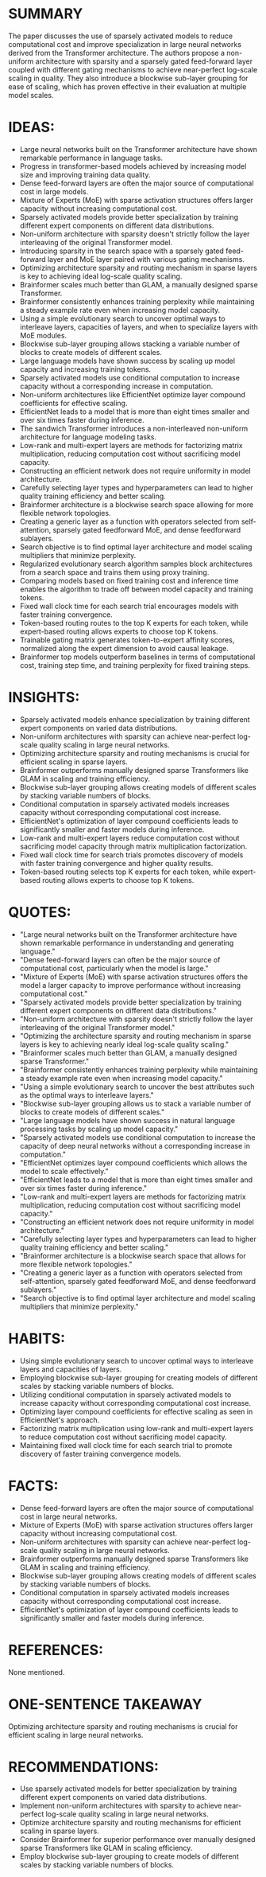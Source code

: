 # SUMMARY
The paper discusses the use of sparsely activated models to reduce computational cost and improve specialization in large neural networks derived from the Transformer architecture. The authors propose a non-uniform architecture with sparsity and a sparsely gated feed-forward layer coupled with different gating mechanisms to achieve near-perfect log-scale scaling in quality. They also introduce a blockwise sub-layer grouping for ease of scaling, which has proven effective in their evaluation at multiple model scales.

# IDEAS:
- Large neural networks built on the Transformer architecture have shown remarkable performance in language tasks.
- Progress in transformer-based models achieved by increasing model size and improving training data quality.
- Dense feed-forward layers are often the major source of computational cost in large models.
- Mixture of Experts (MoE) with sparse activation structures offers larger capacity without increasing computational cost.
- Sparsely activated models provide better specialization by training different expert components on different data distributions.
- Non-uniform architecture with sparsity doesn't strictly follow the layer interleaving of the original Transformer model.
- Introducing sparsity in the search space with a sparsely gated feed-forward layer and MoE layer paired with various gating mechanisms.
- Optimizing architecture sparsity and routing mechanism in sparse layers is key to achieving ideal log-scale quality scaling.
- Brainformer scales much better than GLAM, a manually designed sparse Transformer.
- Brainformer consistently enhances training perplexity while maintaining a steady example rate even when increasing model capacity.
- Using a simple evolutionary search to uncover optimal ways to interleave layers, capacities of layers, and when to specialize layers with MoE modules.
- Blockwise sub-layer grouping allows stacking a variable number of blocks to create models of different scales.
- Large language models have shown success by scaling up model capacity and increasing training tokens.
- Sparsely activated models use conditional computation to increase capacity without a corresponding increase in computation.
- Non-uniform architectures like EfficientNet optimize layer compound coefficients for effective scaling.
- EfficientNet leads to a model that is more than eight times smaller and over six times faster during inference.
- The sandwich Transformer introduces a non-interleaved non-uniform architecture for language modeling tasks.
- Low-rank and multi-expert layers are methods for factorizing matrix multiplication, reducing computation cost without sacrificing model capacity.
- Constructing an efficient network does not require uniformity in model architecture.
- Carefully selecting layer types and hyperparameters can lead to higher quality training efficiency and better scaling.
- Brainformer architecture is a blockwise search space allowing for more flexible network topologies.
- Creating a generic layer as a function with operators selected from self-attention, sparsely gated feedforward MoE, and dense feedforward sublayers.
- Search objective is to find optimal layer architecture and model scaling multipliers that minimize perplexity.
- Regularized evolutionary search algorithm samples block architectures from a search space and trains them using proxy training.
- Comparing models based on fixed training cost and inference time enables the algorithm to trade off between model capacity and training tokens.
- Fixed wall clock time for each search trial encourages models with faster training convergence.
- Token-based routing routes to the top K experts for each token, while expert-based routing allows experts to choose top K tokens.
- Trainable gating matrix generates token-to-expert affinity scores, normalized along the expert dimension to avoid causal leakage.
- Brainformer top models outperform baselines in terms of computational cost, training step time, and training perplexity for fixed training steps.

# INSIGHTS:
- Sparsely activated models enhance specialization by training different expert components on varied data distributions.
- Non-uniform architectures with sparsity can achieve near-perfect log-scale quality scaling in large neural networks.
- Optimizing architecture sparsity and routing mechanisms is crucial for efficient scaling in sparse layers.
- Brainformer outperforms manually designed sparse Transformers like GLAM in scaling and training efficiency.
- Blockwise sub-layer grouping allows creating models of different scales by stacking variable numbers of blocks.
- Conditional computation in sparsely activated models increases capacity without corresponding computational cost increase.
- EfficientNet's optimization of layer compound coefficients leads to significantly smaller and faster models during inference.
- Low-rank and multi-expert layers reduce computation cost without sacrificing model capacity through matrix multiplication factorization.
- Fixed wall clock time for search trials promotes discovery of models with faster training convergence and higher quality results.
- Token-based routing selects top K experts for each token, while expert-based routing allows experts to choose top K tokens.

# QUOTES:
- "Large neural networks built on the Transformer architecture have shown remarkable performance in understanding and generating language."
- "Dense feed-forward layers can often be the major source of computational cost, particularly when the model is large."
- "Mixture of Experts (MoE) with sparse activation structures offers the model a larger capacity to improve performance without increasing computational cost."
- "Sparsely activated models provide better specialization by training different expert components on different data distributions."
- "Non-uniform architecture with sparsity doesn't strictly follow the layer interleaving of the original Transformer model."
- "Optimizing the architecture sparsity and routing mechanism in sparse layers is key to achieving nearly ideal log-scale quality scaling."
- "Brainformer scales much better than GLAM, a manually designed sparse Transformer."
- "Brainformer consistently enhances training perplexity while maintaining a steady example rate even when increasing model capacity."
- "Using a simple evolutionary search to uncover the best attributes such as the optimal ways to interleave layers."
- "Blockwise sub-layer grouping allows us to stack a variable number of blocks to create models of different scales."
- "Large language models have shown success in natural language processing tasks by scaling up model capacity."
- "Sparsely activated models use conditional computation to increase the capacity of deep neural networks without a corresponding increase in computation."
- "EfficientNet optimizes layer compound coefficients which allows the model to scale effectively."
- "EfficientNet leads to a model that is more than eight times smaller and over six times faster during inference."
- "Low-rank and multi-expert layers are methods for factorizing matrix multiplication, reducing computation cost without sacrificing model capacity."
- "Constructing an efficient network does not require uniformity in model architecture."
- "Carefully selecting layer types and hyperparameters can lead to higher quality training efficiency and better scaling."
- "Brainformer architecture is a blockwise search space that allows for more flexible network topologies."
- "Creating a generic layer as a function with operators selected from self-attention, sparsely gated feedforward MoE, and dense feedforward sublayers."
- "Search objective is to find optimal layer architecture and model scaling multipliers that minimize perplexity."

# HABITS:
- Using simple evolutionary search to uncover optimal ways to interleave layers and capacities of layers.
- Employing blockwise sub-layer grouping for creating models of different scales by stacking variable numbers of blocks.
- Utilizing conditional computation in sparsely activated models to increase capacity without corresponding computational cost increase.
- Optimizing layer compound coefficients for effective scaling as seen in EfficientNet's approach.
- Factorizing matrix multiplication using low-rank and multi-expert layers to reduce computation cost without sacrificing model capacity.
- Maintaining fixed wall clock time for each search trial to promote discovery of faster training convergence models.

# FACTS:
- Dense feed-forward layers are often the major source of computational cost in large neural networks.
- Mixture of Experts (MoE) with sparse activation structures offers larger capacity without increasing computational cost.
- Non-uniform architectures with sparsity can achieve near-perfect log-scale quality scaling in large neural networks.
- Brainformer outperforms manually designed sparse Transformers like GLAM in scaling and training efficiency.
- Blockwise sub-layer grouping allows creating models of different scales by stacking variable numbers of blocks.
- Conditional computation in sparsely activated models increases capacity without corresponding computational cost increase.
- EfficientNet's optimization of layer compound coefficients leads to significantly smaller and faster models during inference.

# REFERENCES:
None mentioned.

# ONE-SENTENCE TAKEAWAY
Optimizing architecture sparsity and routing mechanisms is crucial for efficient scaling in large neural networks.

# RECOMMENDATIONS:
- Use sparsely activated models for better specialization by training different expert components on varied data distributions.
- Implement non-uniform architectures with sparsity to achieve near-perfect log-scale quality scaling in large neural networks.
- Optimize architecture sparsity and routing mechanisms for efficient scaling in sparse layers.
- Consider Brainformer for superior performance over manually designed sparse Transformers like GLAM in scaling efficiency.
- Employ blockwise sub-layer grouping to create models of different scales by stacking variable numbers of blocks.